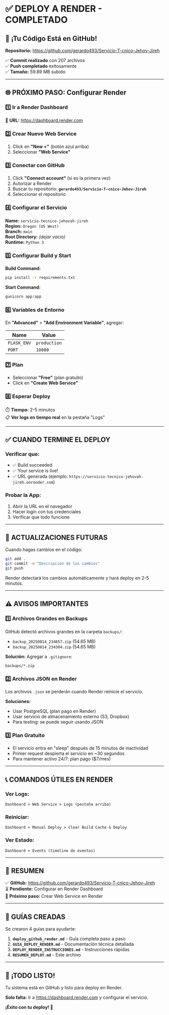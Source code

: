 # ✅ DEPLOY A RENDER - COMPLETADO

## 🎉 ¡Tu Código Está en GitHub!

**Repositorio:** https://github.com/gerardo493/Servicio-T-cnico-Jehov-Jireh

✅ **Commit realizado** con 207 archivos  
✅ **Push completado** exitosamente  
✅ **Tamaño:** 59.89 MB subido

---

## 🌐 PRÓXIMO PASO: Configurar Render

### 1️⃣ Ir a Render Dashboard

🔗 **URL:** https://dashboard.render.com

### 2️⃣ Crear Nuevo Web Service

1. Click en **"New +"** (botón azul arriba)
2. Seleccionar **"Web Service"**

### 3️⃣ Conectar con GitHub

1. Click **"Connect account"** (si es la primera vez)
2. Autorizar a Render
3. Buscar tu repositorio: **`gerardo493/Servicio-T-cnico-Jehov-Jireh`**
4. Seleccionar el repositorio

### 4️⃣ Configurar el Servicio

**Name:** `servicio-tecnico-jehovah-jireh`  
**Region:** `Oregon (US West)`  
**Branch:** `main`  
**Root Directory:** *(dejar vacío)*  
**Runtime:** `Python 3`

### 5️⃣ Configurar Build y Start

**Build Command:**
```bash
pip install -r requirements.txt
```

**Start Command:**
```bash
gunicorn app:app
```

### 6️⃣ Variables de Entorno

En **"Advanced"** > **"Add Environment Variable"**, agregar:

| Name | Value |
|------|-------|
| `FLASK_ENV` | `production` |
| `PORT` | `10000` |

### 7️⃣ Plan

- Seleccionar **"Free"** (plan gratuito)
- Click en **"Create Web Service"**

### 8️⃣ Esperar Deploy

⏱️ **Tiempo:** 2-5 minutos  
📋 **Ver logs en tiempo real** en la pestaña "Logs"

---

## ✅ CUANDO TERMINE EL DEPLOY

### Verificar que:
- ✅ Build succeeded
- ✅ Your service is live!
- ✅ URL generada (ejemplo: `https://servicio-tecnico-jehovah-jireh.onrender.com`)

### Probar la App:
1. Abrir la URL en el navegador
2. Hacer login con tus credenciales
3. Verificar que todo funcione

---

## 🔄 ACTUALIZACIONES FUTURAS

Cuando hagas cambios en el código:

```bash
git add .
git commit -m "Descripción de los cambios"
git push
```

Render detectará los cambios automáticamente y hará deploy en 2-5 minutos.

---

## ⚠️ AVISOS IMPORTANTES

### 1️⃣ Archivos Grandes en Backups

GitHub detectó archivos grandes en la carpeta `backups/`:
- `backup_20250814_234657.zip` (54.65 MB)
- `backup_20250814_234304.zip` (54.65 MB)

**Solución:** Agregar a `.gitignore`:
```
backups/*.zip
```

### 2️⃣ Archivos JSON en Render

Los archivos `.json` se perderán cuando Render reinicie el servicio.

**Soluciones:**
- Usar PostgreSQL (plan pago en Render)
- Usar servicio de almacenamiento externo (S3, Dropbox)
- Para testing: se puede seguir usando JSON

### 3️⃣ Plan Gratuito

- El servicio entra en "sleep" después de 15 minutos de inactividad
- Primer request despierta el servicio en ~30 segundos
- Para mantener activo 24/7: plan pago ($7/mes)

---

## 📞 COMANDOS ÚTILES EN RENDER

### Ver Logs:
```
Dashboard > Web Service > Logs (pestaña arriba)
```

### Reiniciar:
```
Dashboard > Manual Deploy > Clear Build Cache & Deploy
```

### Ver Estado:
```
Dashboard > Events (timeline de eventos)
```

---

## 🎯 RESUMEN

✅ **GitHub:** https://github.com/gerardo493/Servicio-T-cnico-Jehov-Jireh  
⏳ **Pendiente:** Configurar en Render Dashboard  
🚀 **Próximo paso:** Crear Web Service en Render

---

## 📖 GUÍAS CREADAS

Se crearon 4 guías para ayudarte:

1. **`deploy_github_render.md`** - Guía completa paso a paso
2. **`GUIA_DEPLOY_RENDER.md`** - Documentación técnica detallada
3. **`DEPLOY_RENDER_INSTRUCCIONES.md`** - Instrucciones rápidas
4. **`RESUMEN_DEPLOY.md`** - Este archivo

---

## 🎉 ¡TODO LISTO!

Tu sistema está en GitHub y listo para deploy en Render.

**Solo falta:** Ir a https://dashboard.render.com y configurar el servicio.

**¡Éxito con tu deploy! 🚀**




